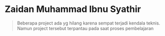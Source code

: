 # Zaidan Muhammad Ibnu Syathir 

 >Beberapa project ada yg hilang karena sempat terjadi kendala teknis. Namun project tersebut terpantau pada saat proses pembelajaran

